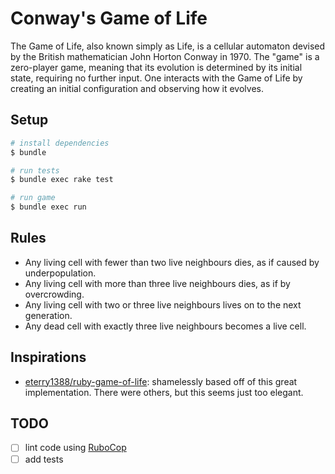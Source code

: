 # Conway's Game of Life

The Game of Life, also known simply as Life, is a cellular automaton devised
by the British mathematician John Horton Conway in 1970. The "game" is a
zero-player game, meaning that its evolution is determined by its initial
state, requiring no further input. One interacts with the Game of Life by
creating an initial configuration and observing how it evolves.

## Setup

```sh
# install dependencies
$ bundle

# run tests
$ bundle exec rake test

# run game
$ bundle exec run
```

## Rules

* Any living cell with fewer than two live neighbours dies, as if caused by
underpopulation.
* Any living cell with more than three live neighbours dies, as if by
overcrowding.
* Any living cell with two or three live neighbours lives on to the next
generation.
* Any dead cell with exactly three live neighbours becomes a live cell.

## Inspirations

* [eterry1388/ruby-game-of-life]: shamelessly based off of this great
implementation. There were others, but this seems just too elegant.

## TODO

* [ ] lint code using [RuboCop]
* [ ] add tests

[RuboCop]: https://rubocop.org/
[eterry1388/ruby-game-of-life]: https://github.com/eterry1388/ruby-game-of-life
